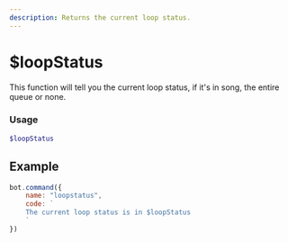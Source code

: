 ```yaml
---
description: Returns the current loop status.
---
```


# $loopStatus

This function will tell you the current loop status, if it's in song, the entire queue or none.

### Usage
```php
$loopStatus
```

## Example

```javascript
bot.command({
    name: "loopstatus",
    code: `
    The current loop status is in $loopStatus
    `
})
```

